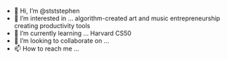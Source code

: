 - 👋 Hi, I’m @stststephen
- 👀 I’m interested in ...
      algorithm-created art and music
      entrepreneurship
      creating productivity tools
- 🌱 I’m currently learning ...
      Harvard CS50
- 💞️ I’m looking to collaborate on ...
- 📫 How to reach me ...

<!---
stststephen/stststephen is a ✨ special ✨ repository because its `README.md` (this file) appears on your GitHub profile.
You can click the Preview link to take a look at your changes.
--->
